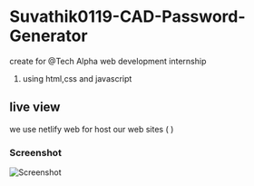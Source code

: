# Suvathik0119-CAD-Password-Generator
create for @Tech Alpha web development internship
  1. using html,css and javascript

## live view 
we use netlify web for host our web sites (  )

### Screenshot
  ![Screenshot](https://github.com/Suvathik0119/Suvathik0119-CAD-Password-Generator/assets/153272381/beb46431-56dc-455f-946c-fd17d256c5b8)
